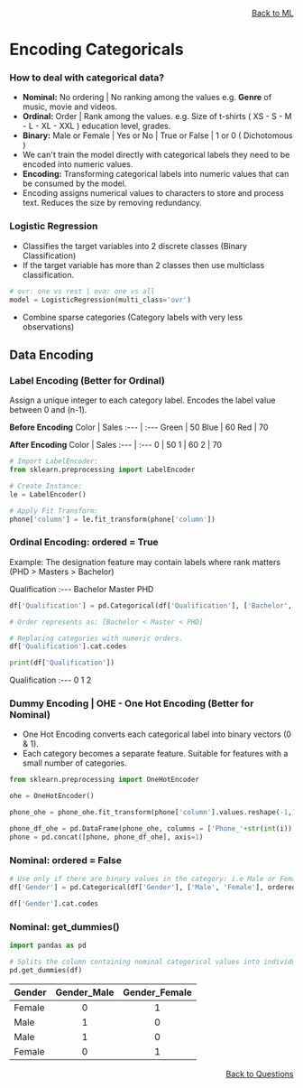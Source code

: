 <p align='right'><a align="right" href="https://github.com/KIRANKUMAR7296/Library/blob/main/Machine%20Learning/Machine%20Learning%20Models.md">Back to ML</a></p>

# Encoding Categoricals

### How to deal with categorical data?

- **Nominal:** No ordering | No ranking among the values e.g. **Genre** of music, movie and videos.
- **Ordinal:** Order | Rank among the values. e.g. Size of t-shirts ( XS - S - M - L - XL - XXL ) education level, grades. 
- **Binary:** Male or Female | Yes or No | True or False | 1 or 0 ( Dichotomous )
- We can't train the model directly with categorical labels they need to be encoded into numeric values.
- **Encoding:** Transforming categorical labels into numeric values that can be consumed by the model.
- Encoding assigns numerical values to characters to store and process text. Reduces the size by removing redundancy. 

### Logistic Regression
- Classifies the target variables into 2 discrete classes (Binary Classification)
- If the target variable has more than 2 classes then use multiclass classification.
```python
# ovr: one vs rest | ova: one vs all
model = LogisticRegression(multi_class='ovr')
```
- Combine sparse categories (Category labels with very less observations)

## Data Encoding

### Label Encoding (Better for Ordinal)

Assign a unique integer to each category label. Encodes the label value between 0 and (n-1).

**Before Encoding**
Color | Sales
:--- | :---
Green | 50
Blue | 60
Red | 70

**After Encoding**
Color | Sales
:--- | :---
0 | 50
1 | 60
2 | 70

```python
# Import LabelEncoder:
from sklearn.preprocessing import LabelEncoder

# Create Instance:
le = LabelEncoder()

# Apply Fit Transform:
phone['column'] = le.fit_transform(phone['column'])
```

### Ordinal Encoding: ordered = True

Example: The designation feature may contain labels where rank matters (PHD > Masters > Bachelor)

Qualification
:---
Bachelor
Master
PHD

```python
df['Qualification'] = pd.Categorical(df['Qualification'], ['Bachelor', 'Master', 'PHD'], ordered=True)

# Order represents as: [Bachelor < Master < PHD]

# Replacing categories with numeric orders.
df['Qualification'].cat.codes

print(df['Qualification'])
```

Qualification
:---
0
1
2

### Dummy Encoding | OHE - One Hot Encoding (Better for Nominal)
- One Hot Encoding converts each categorical label into binary vectors (0 & 1).
- Each category becomes a separate feature. Suitable for features with a small number of categories.

```python
from sklearn.preprocessing import OneHotEncoder

ohe = OneHotEncoder()

phone_ohe = phone_ohe.fit_transform(phone['column'].values.reshape(-1,1)).toarray()

phone_df_ohe = pd.DataFrame(phone_ohe, columns = ['Phone_'+str(int(i)) for i in range(phone_ohe.shape[1])])
phone = pd.concat([phone, phone_df_ohe], axis=1)
```

### **Nominal: ordered = False**
```python
# Use only if there are binary values in the category: i.e Male or Female, Yes or No, Present or Absent
df['Gender'] = pd.Categorical(df['Gender'], ['Male', 'Female'], ordered=False)

df['Gender'].cat.codes
```

### **Nominal: get_dummies()**
```python
import pandas as pd

# Splits the column containing nominal categorical values into individual columns:
pd.get_dummies(df)
```

Gender | Gender_Male | Gender_Female
:--- | :---: | :---:
Female | 0 | 1
Male | 1 | 0
Male | 1 | 0
Female | 0 | 1

<p align='right'><a align="right" href="https://github.com/KIRANKUMAR7296/Library/blob/main/Interview.md">Back to Questions</a></p>
